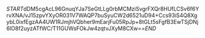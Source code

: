 $START$dDM5cgAcL96GnuqYJa7SeGtLLg0rbMCMziSvgrFXQr8HUfLCSv6f6YrvXNA/vJ15zpvYXyOR031V7WAQP7buSyuCW2d6521uD94+Ccs93iS4Q8XgybL0ixfEgzAA4UW1RJmjhVQbher9mEarjFu05RpJp+8tGLt5sFgfB3EwTSjDNj6lO8f2uyzATfWC/T11GUWsFOkJw4zqtvJXyM8CXw==$END$